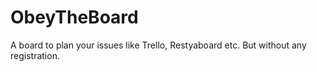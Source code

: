# ObeyTheBoard
A board to plan your issues like Trello, Restyaboard etc. But without any registration.
